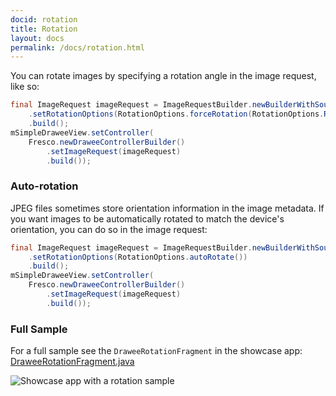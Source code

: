 ```yaml
---
docid: rotation
title: Rotation
layout: docs
permalink: /docs/rotation.html
---
```


You can rotate images by specifying a rotation angle in the image request, like so:

```java
final ImageRequest imageRequest = ImageRequestBuilder.newBuilderWithSource(uri)
    .setRotationOptions(RotationOptions.forceRotation(RotationOptions.ROTATE_90))
    .build();
mSimpleDraweeView.setController(
    Fresco.newDraweeControllerBuilder()
        .setImageRequest(imageRequest)
        .build());
```

### Auto-rotation

JPEG files sometimes store orientation information in the image metadata. If you want images to be automatically rotated to match the device's orientation, you can do so in the image request:

```java
final ImageRequest imageRequest = ImageRequestBuilder.newBuilderWithSource(uri)
    .setRotationOptions(RotationOptions.autoRotate())
    .build();
mSimpleDraweeView.setController(
    Fresco.newDraweeControllerBuilder()
        .setImageRequest(imageRequest)
        .build());
```

### Full Sample

For a full sample see the `DraweeRotationFragment` in the showcase app: [DraweeRotationFragment.java](https://github.com/facebook/fresco/blob/master/samples/showcase/src/main/java/com/facebook/fresco/samples/showcase/drawee/DraweeRotationFragment.java)

![Showcase app with a rotation sample](/static/images/docs/01-rotation-sample.png)
